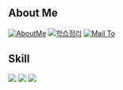 ## About Me
[![AboutMe](https://img.shields.io/badge/AboutMe-000000?style=flat-square&logo=Notion&logoColor=white)](https://flint-stork-ee5.notion.site/Bae-Seonghyun-56f21cea36ab4ec0931d16b87e96f0be)
[![학습정리](https://img.shields.io/badge/StudyNotes-888888?style=flat-square&logo=Notion&logoColor=white)](https://flint-stork-ee5.notion.site/94e10067504243b7980d12cec02fb862)
[![Mail To](https://img.shields.io/badge/Mail-EA4335?style=flat-square&logo=Gmail&logoColor=white)](mailto:xfile6912@naver.com)
<br>

## Skill
<img src="https://img.shields.io/badge/C-A8B9CC?style=flat-square&logo=C&logoColor=white"/> <img src="https://img.shields.io/badge/C++-000000?style=flat&logo=c%2B%2B"/>
<img src="https://img.shields.io/badge/JAVA-007396?style=flat-square&logo=Java&logoColor=white"/>
